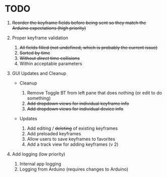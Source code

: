 # TODO

1. ~~Reorder the keyframe fields before being sent so they match the Arduino expectations (high
priority)~~
1. Proper keyframe validation

   1. ~~All fields filled (not undefined, which is probably the current issue)~~
   1. ~~Sorted by time~~
   1. ~~Without *direct* time collisions~~
   1. Within acceptable parameters

1. GUI Updates and Cleanup

   - Cleanup

     1. Remove Toggle BT from left pane that does nothing (or edit to do something)
     1. ~~Add dropdown views for individual keyframe info~~ 
     1. ~~Add dropdown views for individual device info~~

   - Updates
     1. Add editing / ~~deleting~~ of existing keyframes
     1. Add preloaded keyframes
     1. Allow users to save keyframes to favorites
     1. Add a track view for adding keyframes (v 2)

1. Add logging (low priority)

   1. Internal app logging
   1. Logging from Arduino (requires changes to Arduino)